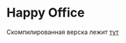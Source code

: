 # Happy Office
Скомпилированная верска лежит [тут](https://github.com/flxdev/OfficeH/tree/master/bitrix/templates/main/ "Readme")

